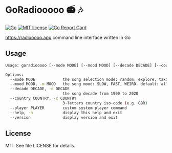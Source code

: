 # GoRadiooooo :radio: :notes:

[![Go](https://github.com/olshevskiy87/goradiooooo/workflows/Go/badge.svg)](https://github.com/olshevskiy87/goradiooooo/actions) [![MIT license](https://img.shields.io/badge/License-MIT-blue.svg)](https://lbesson.mit-license.org/) [![Go Report Card](https://goreportcard.com/badge/github.com/olshevskiy87/goradiooooo)](https://goreportcard.com/report/github.com/olshevskiy87/goradiooooo)

https://radiooooo.app command line interface written in Go

## Usage

```bash
Usage: goradiooooo [--mode MODE] [--mood MOOD] [--decade DECADE] [--country COUNTRY] [--player PLAYER]

Options:
  --mode MODE            the song selection mode: random, explore, taxi [default: random]
  --mood MOOD, -m MOOD   the song mood: SLOW, FAST, WEIRD. default: all moods
  --decade DECADE, -d DECADE
                         the song decade from 1900 to 2020
  --country COUNTRY, -c COUNTRY
                         3-letters country iso-code (e.g. GBR)
  --player PLAYER        custom system player command
  --help, -h             display this help and exit
  --version              display version and exit
```

## License

MIT. See file LICENSE for details.
